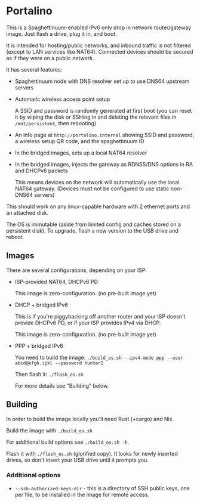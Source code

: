 # Portalino

This is a Spaghettinuum-enabled IPv6 only drop in network router/gateway image. Just flash a drive, plug it in, and boot.

It is intended for hosting/public networks, and inbound traffic is not filtered (except to LAN services like NAT64). Connected devices should be secured as if they were on a public network.

It has several features:

- Spaghettinuum node with DNS resolver set up to use DNS64 upstream servers

- Automatic wireless access point setup

  A SSID and password is randomly generated at first boot (you can reset it by wiping the disk or SSHing in and deleting the relevant files in `/mnt/persistent`, then rebooting)

- An info page at `http://portalino.internal` showing SSID and password, a wireless setup QR code, and the spaghettinuum ID

- In the bridged images, sets up a local NAT64 resolver

- In the bridged images, injects the gateway as RDNSS/DNS options in RA and DHCPv6 packets

  This means devices on the network will automatically use the local NAT64 gateway. (Devices must not be configured to use static non-DNS64 servers)

This should work on any linux-capable hardware with 2 ethernet ports and an attached disk.

The OS is immutable (aside from limited config and caches stored on a persistent disk). To upgrade, flash a new version to the USB drive and reboot.

## Images

There are several configurations, depending on your ISP:

- ISP-provided NAT64, DHCPv6 PD

  This image is zero-configuration. (no pre-built image yet)

- DHCP + bridged IPv6

  This is if you're piggybacking off another router and your ISP doesn't provide DHCPv6 PD, or if your ISP provides IPv4 via DHCP.

  This image is zero-configuration. (no pre-built image yet)

- PPP + bridged IPv6

  You need to build the image: `./build_os.sh --ipv4-mode ppp --user abcd@efgh.ijkl --password hunter2`

  Then flash it: `./flash_os.sh`

  For more details see "Building" below.

## Building

In order to build the image locally you'll need Rust (+cargo) and Nix.

Build the image with `./build_os.sh`

For additional build options see `./build_os.sh -h`.

Flash it with `./flash_os.sh` (glorified copy). It looks for newly inserted drives, so don't insert your USB drive until it prompts you.

### Additional options

- `--ssh-authorized-keys-dir` - this is a directory of SSH public keys, one per file, to be installed in the image for remote access.

